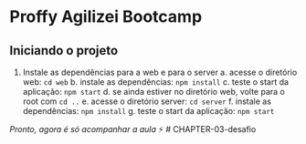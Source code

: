 # Proffy Agilizei Bootcamp

## Iniciando o projeto

1. Instale as dependências para a web e para o server
  a. acesse o diretório web: `cd web`
  b. instale as dependências: `npm install`
  c. teste o start da aplicação: `npm start`
  d. se ainda estiver no diretório web, volte para o root com `cd ..`
  e. acesse o diretório server: `cd server`
  f. instale as dependências: `npm install`
  g. teste o start da aplicação: `npm start`

*Pronto, agora é só acompanhar a aula* ⚡️
#   C H A P T E R - 0 3 - d e s a f i o  
 